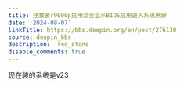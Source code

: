 ```yaml
---
title: 拯救者r9000p启用混合显示BIOS启用进入系统黑屏
date: '2024-08-07'
linkTitle: https://bbs.deepin.org/en/post/276130
source: deepin_bbs
description:  red_stone 
disable_comments: true
---
```

现在装的系统是v23
